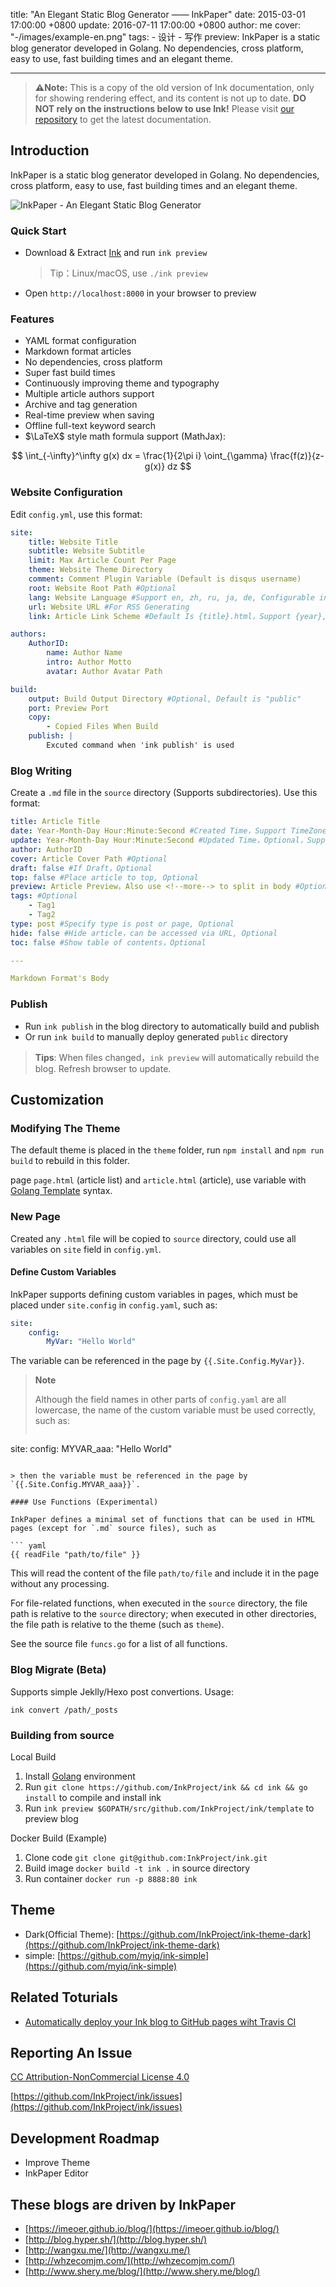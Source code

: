 title: "An Elegant Static Blog Generator —— InkPaper"
date: 2015-03-01 17:00:00 +0800
update: 2016-07-11 17:00:00 +0800
author: me
cover: "-/images/example-en.png"
tags:
    - 设计
    - 写作
preview: InkPaper is a static blog generator developed in Golang. No dependencies, cross platform, easy to use, fast building times and an elegant theme.

---

> **⚠Note:** This is a copy of the old version of Ink documentation, only for showing rendering effect, and its content is not up to date. **DO NOT rely on the instructions below to use Ink!** Please visit [our repository](https://github.com/InkProject/ink/) to get the latest documentation.

## Introduction

InkPaper is a static blog generator developed in Golang. No dependencies, cross platform, easy to use, fast building times and an elegant theme.

![InkPaper - An Elegant Static Blog Generator](-/images/example-en.png)

### Quick Start
- Download & Extract [Ink](https://github.com/InkProject/ink) and run `ink preview`

  > Tip：Linux/macOS, use `./ink preview`

- Open `http://localhost:8000` in your browser to preview

### Features
- YAML format configuration
- Markdown format articles
- No dependencies, cross platform
- Super fast build times
- Continuously improving theme and typography
- Multiple article authors support
- Archive and tag generation
- Real-time preview when saving
- Offline full-text keyword search
- $\LaTeX$ style math formula support (MathJax):

$$
\int_{-\infty}^\infty g(x) dx = \frac{1}{2\pi i} \oint_{\gamma} \frac{f(z)}{z-g(x)} dz
$$
### Website Configuration
Edit `config.yml`, use this format:

``` yaml
site:
    title: Website Title
    subtitle: Website Subtitle
    limit: Max Article Count Per Page
    theme: Website Theme Directory
    comment: Comment Plugin Variable (Default is disqus username)
    root: Website Root Path #Optional
    lang: Website Language #Support en, zh, ru, ja, de, Configurable in theme/lang.yml
    url: Website URL #For RSS Generating
    link: Article Link Scheme #Default Is {title}.html，Support {year},{month},{day},{title} Variables

authors:
    AuthorID:
        name: Author Name
        intro: Author Motto
        avatar: Author Avatar Path

build:
    output: Build Output Directory #Optional, Default is "public"
    port: Preview Port
    copy:
        - Copied Files When Build
    publish: |
        Excuted command when 'ink publish' is used
```

### Blog Writing
Create a `.md` file in the `source` directory (Supports subdirectories). Use this format:

``` yaml
title: Article Title
date: Year-Month-Day Hour:Minute:Second #Created Time，Support TimeZone, such as " +0800"
update: Year-Month-Day Hour:Minute:Second #Updated Time，Optional，Support TimeZone, such as " +0800"
author: AuthorID
cover: Article Cover Path #Optional
draft: false #If Draft，Optional
top: false #Place article to top, Optional
preview: Article Preview，Also use <!--more--> to split in body #Optional
tags: #Optional
    - Tag1
    - Tag2
type: post #Specify type is post or page, Optional
hide: false #Hide article，can be accessed via URL, Optional
toc: false #Show table of contents，Optional

---

Markdown Format's Body
```

### Publish
- Run `ink publish` in the blog directory to automatically build and publish
- Or run `ink build` to manually deploy generated `public` directory

> **Tips**: When files changed，`ink preview` will automatically rebuild the blog. Refresh browser to update.

## Customization

### Modifying The Theme

The default theme is placed in the `theme` folder, run `npm install` and `npm run build` to rebuild in this folder.

page `page.html` (article list) and `article.html` (article), use variable with [Golang Template](http://golang.org/pkg/html/template/) syntax.

### New Page

Created any `.html` file will be copied to `source` directory, could use all variables on `site` field in `config.yml`.

#### Define Custom Variables
InkPaper supports defining custom variables in pages, which must be placed under `site.config` in `config.yaml`, such as:

``` yaml
site:
    config:
        MyVar: "Hello World"
```

The variable can be referenced in the page by `{{.Site.Config.MyVar}}`.

> **Note**
>
> Although the field names in other parts of `config.yaml` are all lowercase, the name of the custom variable must be used correctly, such as:
>
> ```yaml
site:
    config:
        MYVAR_aaa: "Hello World"
```

> then the variable must be referenced in the page by `{{.Site.Config.MYVAR_aaa}}`.

#### Use Functions (Experimental)

InkPaper defines a minimal set of functions that can be used in HTML pages (except for `.md` source files), such as

``` yaml
{{ readFile "path/to/file" }}
```

This will read the content of the file `path/to/file` and include it in the page without any processing.

For file-related functions, when executed in the `source` directory, the file path is relative to the `source` directory; when executed in other directories, the file path is relative to the theme (such as `theme`).

See the source file `funcs.go` for a list of all functions.

### Blog Migrate (Beta)

Supports simple Jeklly/Hexo post convertions. Usage:

``` shell
ink convert /path/_posts
```

### Building from source

Local Build

1. Install [Golang](http://golang.org/doc/install) environment
2. Run `git clone https://github.com/InkProject/ink && cd ink && go install` to compile and install ink
3. Run `ink preview $GOPATH/src/github.com/InkProject/ink/template` to preview blog

Docker Build (Example)

1. Clone code `git clone git@github.com:InkProject/ink.git`
2. Build image `docker build -t ink .` in source directory
3. Run container `docker run -p 8888:80 ink`

## Theme

- Dark(Official Theme): [https://github.com/InkProject/ink-theme-dark](https://github.com/InkProject/ink-theme-dark)
- simple: [https://github.com/myiq/ink-simple](https://github.com/myiq/ink-simple)

## Related Toturials

- [Automatically deploy your Ink blog to GitHub pages wiht Travis CI](http://www.shery.me/blog/travis-ci.html)

## Reporting An Issue

[CC Attribution-NonCommercial License 4.0](https://creativecommons.org/licenses/by-nc/4.0/)

[https://github.com/InkProject/ink/issues](https://github.com/InkProject/ink/issues)

## Development Roadmap

- Improve Theme
- InkPaper Editor

## These blogs are driven by InkPaper

- [https://imeoer.github.io/blog/](https://imeoer.github.io/blog/)
- [http://blog.hyper.sh/](http://blog.hyper.sh/)
- [http://wangxu.me/](http://wangxu.me/)
- [http://whzecomjm.com/](http://whzecomjm.com/)
- [http://www.shery.me/blog/](http://www.shery.me/blog/)
